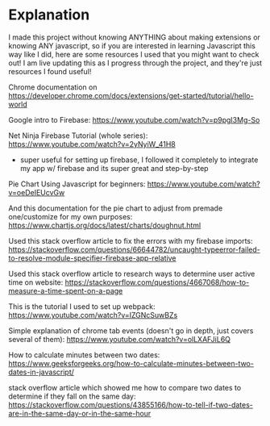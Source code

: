 # Explanation
I made this project without knowing ANYTHING about making extensions or knowing ANY javascript, so if you are interested in learning Javascript this way like I did, here are some resources I used that you might want to check out! I am live updating this as I progress through the project, and they're just resources I found useful! 

Chrome documentation on https://developer.chrome.com/docs/extensions/get-started/tutorial/hello-world

Google intro to Firebase: https://www.youtube.com/watch?v=p9pgI3Mg-So

Net Ninja Firebase Tutorial (whole series): https://www.youtube.com/watch?v=2yNyiW_41H8
- super useful for setting up firebase, I followed it completely to integrate my app w/ firebase and its super great and step-by-step

Pie Chart Using Javascript for beginners: https://www.youtube.com/watch?v=oeDeIEUcvGw

And this documentation for the pie chart to adjust from premade one/customize for my own purposes: https://www.chartjs.org/docs/latest/charts/doughnut.html

Used this stack overflow article to fix the errors with my firebase imports: https://stackoverflow.com/questions/66644782/uncaught-typeerror-failed-to-resolve-module-specifier-firebase-app-relative

Used this stack overflow article to research ways to determine user active time on website: https://stackoverflow.com/questions/4667068/how-to-measure-a-time-spent-on-a-page

This is the tutorial I used to set up webpack: https://www.youtube.com/watch?v=IZGNcSuwBZs

Simple explanation of chrome tab events (doesn't go in depth, just covers several of them): https://www.youtube.com/watch?v=olLXAFJiL6Q

How to calculate minutes between two dates: https://www.geeksforgeeks.org/how-to-calculate-minutes-between-two-dates-in-javascript/

stack overflow article which showed me how to compare two dates to determine if they fall on the same day: https://stackoverflow.com/questions/43855166/how-to-tell-if-two-dates-are-in-the-same-day-or-in-the-same-hour